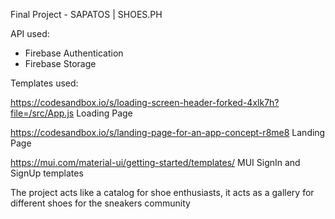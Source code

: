 Final Project - SAPATOS | SHOES.PH

API used:
- Firebase Authentication
- Firebase Storage


Templates used:

https://codesandbox.io/s/loading-screen-header-forked-4xlk7h?file=/src/App.js
Loading Page

https://codesandbox.io/s/landing-page-for-an-app-concept-r8me8
Landing Page

https://mui.com/material-ui/getting-started/templates/
MUI SignIn and SignUp templates


The project acts like a catalog for shoe enthusiasts, it acts as a gallery for different shoes for the sneakers community